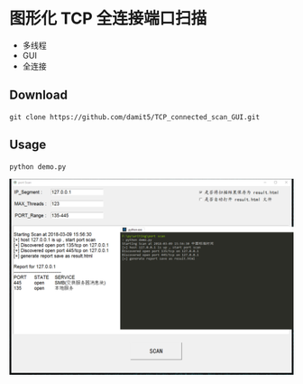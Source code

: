 # 图形化 TCP 全连接端口扫描

- 多线程
- GUI
- 全连接

## Download
```
git clone https://github.com/damit5/TCP_connected_scan_GUI.git
```

## Usage
```
python demo.py
```

![use_image](./img/demo.png)
